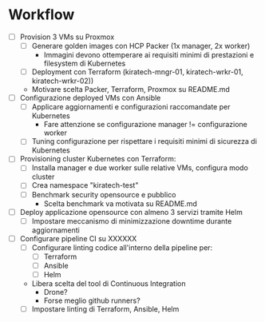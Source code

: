 # Workflow

- [ ] Provision 3 VMs su Proxmox
    - [ ] Generare golden images con HCP Packer (1x manager, 2x worker)
        - Immagini devono ottemperare ai requisiti minimi di prestazioni e filesystem di Kubernetes
    - [ ] Deployment con Terraform (kiratech-mngr-01, kiratech-wrkr-01, kiratech-wrkr-02))
    - Motivare scelta Packer, Terraform, Proxmox su README.md
- [ ] Configurazione deployed VMs con Ansible
    - [ ] Applicare aggiornamenti e configurazioni raccomandate per Kubernetes
        - Fare attenzione se configurazione manager != configurazione worker
    - [ ] Tuning configurazione per rispettare i requisiti minimi di sicurezza di Kubernetes
- [ ] Provisioning cluster Kubernetes con Terraform:
	- [ ] Installa manager e due worker sulle relative VMs, configura modo cluster
	- [ ] Crea namespace "kiratech-test"
	- [ ] Benchmark security opensource e pubblico
        - Scelta benchmark va motivata su README.md
- [ ] Deploy applicazione opensource con almeno 3 servizi tramite Helm
	- [ ] Impostare meccanismo di minimizzazione downtime durante aggiornamenti
- [ ] Configurare pipeline CI su XXXXXX
    - [ ] Configurare linting codice all'interno della pipeline per:
        - [ ] Terraform
        - [ ] Ansible
        - [ ] Helm
    - Libera scelta del tool di Continuous Integration 
        - Drone? 
        - Forse meglio github runners?
	- [ ] Impostare linting di Terraform, Ansible, Helm
